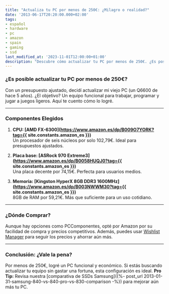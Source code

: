 ```yaml
---
title: "Actualiza tu PC por menos de 250€: ¿Milagro o realidad?"
date: '2013-06-17T20:20:00.000+02:00'
tags:
- español
- hardware
- pc
- amazon
- spain
- gaming
- ssd
last_modified_at: '2023-11-01T12:00:00+01:00'
description: "Descubre cómo actualizar tu PC por menos de 250€. ¿Es posible tener un equipo decente sin gastar una fortuna?"
---
```


### ¿Es posible actualizar tu PC por menos de 250€?

Con un presupuesto ajustado, decidí actualizar mi viejo PC (un Q6600 de hace 5 años). ¿El objetivo? Un equipo funcional para trabajar, programar y jugar a juegos ligeros. Aquí te cuento cómo lo logré.

---

### Componentes Elegidos

1. **CPU: [AMD FX-6300](https://www.amazon.es/dp/B009O7YORK?tag={{ site.constants.amazon_es }})**  
   Un procesador de seis núcleos por solo 102,79€. Ideal para presupuestos ajustados.

2. **Placa base: [ASRock 970 Extreme3](https://www.amazon.es/dp/B0058HUQJ0?tag={{ site.constants.amazon_es }})**  
   Una placa decente por 74,15€. Perfecta para usuarios medios.

3. **Memoria: [Kingston HyperX 8GB DDR3 1600MHz](https://www.amazon.es/dp/B003NWWM30?tag={{ site.constants.amazon_es }})**  
   8GB de RAM por 59,21€. Más que suficiente para un uso cotidiano.

---

### ¿Dónde Comprar?

Aunque hay opciones como PCComponentes, opté por Amazon por su facilidad de compra y precios competitivos. Además, puedes usar [Wishlist Manager](https://wmhomepage.apphb.com/) para seguir los precios y ahorrar aún más.

---

### Conclusión: ¿Vale la pena?

Por menos de 250€, logré un PC funcional y económico. Si estás buscando actualizar tu equipo sin gastar una fortuna, esta configuración es ideal. **Pro Tip:** Revisa nuestra [comparativa de SSDs Samsung]({%- post_url 2013-01-31-samsung-840-vs-840-pro-vs-830-comparison -%}) para mejorar aún más tu PC.
